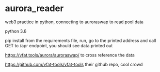 # aurora_reader
web3 practice in python, connecting to auroraswap to read pool data

python 3.8

pip install from the requirements file, run, go to the printed address and call GET to /apr endpoint, you should see data printed out

https://vfat.tools/aurora/auroraswap/ to cross reference the data

https://github.com/vfat-tools/vfat-tools their github repo, cool crowd
